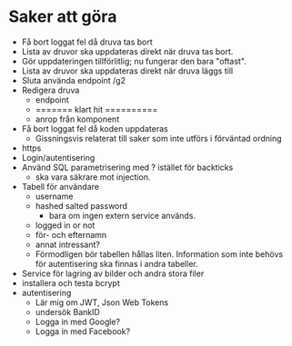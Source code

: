# Saker att göra

- Få bort loggat fel då druva tas bort
- Lista av druvor ska uppdateras direkt när druva tas bort.
- Gör uppdateringen tillförlitlig; nu fungerar den bara "oftast".
- Lista av druvor ska uppdateras direkt när druva läggs till
- Sluta använda endpoint /g2
- Redigera druva
  - endpoint
  - ======= klart hit ==========
  - anrop från komponent
- Få bort loggat fel då koden uppdateras
  - Gissningsvis relaterat till saker som inte utförs i förväntad ordning
- https
- Login/autentisering
- Använd SQL parametrisering med ? istället för backticks
  - ska vara säkrare mot injection.
- Tabell för användare
  - username
  - hashed salted password
    - bara om ingen extern service används.
  - logged in or not
  - för- och efternamn
  - annat intressant?
  - Förmodligen bör tabellen hållas liten. Information som inte behövs för 
    autentisering ska finnas i andra tabeller.
- Service för lagring av bilder och andra stora filer
- installera och testa bcrypt
- autentisering
  - Lär mig om JWT, Json Web Tokens
  - undersök BankID
  - Logga in med Google?
  - Logga in med Facebook?